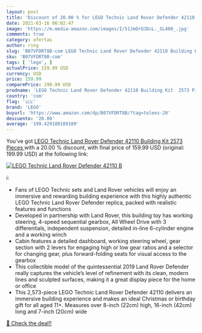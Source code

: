 ```yaml
---
layout: post
title: 'Discount of 20.00 % for LEGO Technic Land Rover Defender 42110 B'
date: 2021-03-16 06:02:47
image: 'https://m.media-amazon.com/images/I/51JmOrUJDcL._SL400_.jpg'
comments: true
category: ofertas
author: ring
slug: 'B07VFDRT8B-com LEGO Technic Land Rover Defender 42110 Building Kit 2573...'
sku: 'B07VFDRT8B-com'
tags: [ 'lego', ]
actualPrice: 159.99 USD
currency: USD
price: 159.99
comparePrice: 199.99 USD
prodname: 'LEGO Technic Land Rover Defender 42110 Building Kit  2573 Pieces '
country: 'com'
flag: '🇺🇸'
brand: 'LEGO'
buyurl: 'https://www.amazon.com/dp/B07VFDRT8B/?tag=tolees-20'
descuento: '20.00'
average: '199.429189189189'
---
```


You've got [LEGO Technic Land Rover Defender 42110 Building Kit  2573 Pieces ](https://www.amazon.com/dp/B07VFDRT8B/?tag=tolees-20) with a  20.00 % discount, with final price of 159.99 USD (original: 199.99 USD) at the following link:

[![LEGO Technic Land Rover Defender 42110 B](https://m.media-amazon.com/images/I/51JmOrUJDcL._SL400_.jpg)](https://www.amazon.com/dp/B07VFDRT8B/?tag=tolees-20)

ℹ️:

- Fans of LEGO Technic sets and Land Rover vehicles will enjoy an immersive and rewarding building experience with this highly authentic LEGO Technic Land Rover Defender replica, packed with realistic features and functions
- Developed in partnership with Land Rover, this building toy has working steering, 4-speed sequential gearbox, All Wheel Drive with 3 differentials, independent suspension, detailed in-line 6-cylinder engine and a working winch
- Cabin features a detailed dashboard, working steering wheel, gear section with 2 levers for engaging high or low gear ratios and a selector for changing gear, plus forward-folding seats for visual access to the gearbox
- This collectible model of the quintessential 2019 Land Rover Defender really captures the vehicle’s level of refinement with its clean, modern lines and sculpted surfaces, making it a great display piece for the home or office
- This 2,573-piece LEGO Technic Land Rover Defender 42110 delivers an immersive building experience and makes an ideal Christmas or birthday gift for all aged 11+. Measures over 8-inch (22cm) high, 16-inch (42cm) long and 7-inch (20cm) wide

[🛒 Check the deal!!](https://www.amazon.com/dp/B07VFDRT8B/?tag=tolees-20)
